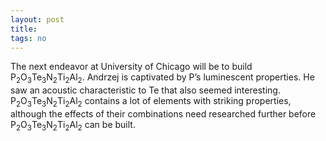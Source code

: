 ```yaml
---
layout: post
title:
tags: no
---
```

The next endeavor at University of Chicago will be to build P<sub>2</sub>O<sub>3</sub>Te<sub>3</sub>N<sub>2</sub>Ti<sub>2</sub>Al<sub>2</sub>. Andrzej is captivated by P’s luminescent properties. He saw an acoustic characteristic to Te that also seemed interesting. P<sub>2</sub>O<sub>3</sub>Te<sub>3</sub>N<sub>2</sub>Ti<sub>2</sub>Al<sub>2</sub> contains a lot of elements with striking properties, although the effects of their combinations need researched further before P<sub>2</sub>O<sub>3</sub>Te<sub>3</sub>N<sub>2</sub>Ti<sub>2</sub>Al<sub>2</sub> can be built. 
<br>
<br>